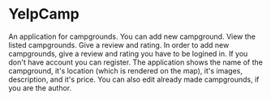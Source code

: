 # YelpCamp


An application for campgrounds.
You can add new campground. View the listed campgrounds. Give a review and rating.
In order to add new campgrounds, give a review and rating you have to be logined in.
If you don't have account you can register.
The application shows the name of the campground, it's location (which is rendered on the map), it's images, description, and it's price.
You can also edit already made campgrounds, if you are the author.
